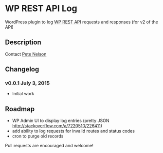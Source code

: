 # WP REST API Log

WordPress plugin to log [WP REST API](http://wp-api.org/) requests and responses (for v2 of the API)

## Description

Contact [Pete Nelson](https://twitter.com/gungeekatx)

## Changelog

### v0.0.1 July 3, 2015
- Initial work

## Roadmap

- WP Admin UI to display log entries (pretty JSON http://stackoverflow.com/a/7220510/226411)
- add ability to log requests for invalid routes and status codes
- cron to purge old records

Pull requests are encouraged and welcome!


